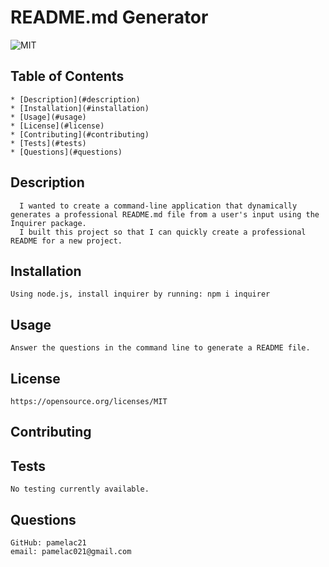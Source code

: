  # README.md Generator
   
   ![MIT](https://img.shields.io/badge/license-MIT-blueviolet)

## Table of Contents
    * [Description](#description)
    * [Installation](#installation)
    * [Usage](#usage)
    * [License](#license)
    * [Contributing](#contributing)
    * [Tests](#tests)
    * [Questions](#questions)

## Description
      I wanted to create a command-line application that dynamically generates a professional README.md file from a user's input using the Inquirer package.
      I built this project so that I can quickly create a professional README for a new project.
        
        
        

## Installation
    Using node.js, install inquirer by running: npm i inquirer

## Usage
    Answer the questions in the command line to generate a README file.

## License
    https://opensource.org/licenses/MIT

## Contributing
        

## Tests
    No testing currently available.

## Questions
    GitHub: pamelac21
    email: pamelac021@gmail.com
